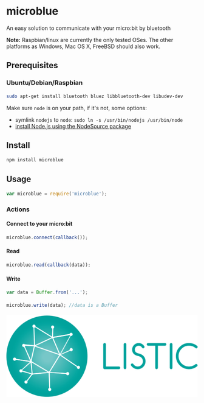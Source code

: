 # microblue

An easy solution to communicate with your micro:bit by bluetooth

__Note:__ Raspbian/linux are currently the only tested OSes. The other platforms as Windows, Mac OS X, FreeBSD should also work.

## Prerequisites

### Ubuntu/Debian/Raspbian

```sh
sudo apt-get install bluetooth bluez libbluetooth-dev libudev-dev
```

Make sure ```node``` is on your path, if it's not, some options:
 * symlink ```nodejs``` to ```node```: ```sudo ln -s /usr/bin/nodejs /usr/bin/node```
 * [install Node.js using the NodeSource package](https://nodejs.org/en/download/package-manager/#debian-and-ubuntu-based-linux-distributions)
 
## Install

```sh
npm install microblue
```

## Usage

```javascript
var microblue = require('microblue');
```

### Actions

#### Connect to your micro:bit

```javascript
microblue.connect(callback());
```

#### Read 

```javascript
microblue.read(callback(data));
```

#### Write

```javascript
var data = Buffer.from('...');

microblue.write(data); //data is a Buffer
```



##### ![listic](assets/logo_listic.png)
